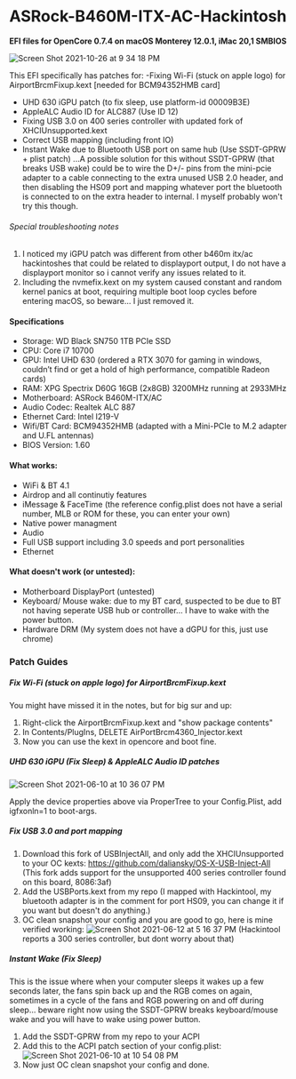 # ASRock-B460M-ITX-AC-Hackintosh
**EFI files for OpenCore 0.7.4 on macOS Monterey 12.0.1, iMac 20,1 SMBIOS**

![Screen Shot 2021-10-26 at 9 34 18 PM](https://user-images.githubusercontent.com/69612780/138995583-6d039e63-e44d-4f1e-977c-4f60dcb7d246.png)

This EFI specifically has patches for:
-Fixing Wi-Fi (stuck on apple logo) for AirportBrcmFixup.kext [needed for BCM94352HMB card]
- UHD 630 iGPU patch (to fix sleep, use platform-id 00009B3E)
- AppleALC Audio ID for ALC887 (Use ID 12)
- Fixing USB 3.0 on 400 series controller with updated fork of XHCIUnsupported.kext
- Correct USB mapping (including front IO)
- Instant Wake due to Bluetooth USB port on same hub (Use SSDT-GPRW + plist patch)
  ...A possible solution for this without SSDT-GPRW (that breaks USB wake) could be to wire the D+/- pins from the mini-pcie adapter to a cable connecting to the extra unused USB 2.0 header, and then disabling the HS09 port and mapping whatever port the bluetooth is connected to on the extra header to internal. I myself probably won't try this though.

###### Special troubleshooting notes
1. I noticed my iGPU patch was different from other b460m itx/ac hackintoshes that could be related to displayport output, I do not have a displayport monitor so i cannot verify any issues related to it.
2. Including the nvmefix.kext on my system caused constant and random kernel panics at boot, requiring multiple boot loop cycles before entering macOS, so beware... I just removed it.

#### Specifications
- Storage: WD Black SN750 1TB PCIe SSD
- CPU: Core i7 10700
- GPU: Intel UHD 630 (ordered a RTX 3070 for gaming in windows, couldn’t find or get a hold of high performance, compatible Radeon cards)
- RAM: XPG Spectrix D60G 16GB (2x8GB) 3200MHz running at 2933MHz
- Motherboard: ASRock B460M-ITX/AC
- Audio Codec: Realtek ALC 887
- Ethernet Card: Intel I219-V
- Wifi/BT Card: BCM94352HMB (adapted with a Mini-PCIe to M.2 adapter and U.FL antennas)
- BIOS Version: 1.60 

#### What works:
- WiFi & BT 4.1
- Airdrop and all continutiy features
- iMessage & FaceTime (the reference config.plist does not have a serial number, MLB or ROM for these, you can enter your own)
- Native power managment
- Audio
- Full USB support including 3.0 speeds and port personalities
- Ethernet

#### What doesn't work (or untested):
- Motherboard DisplayPort (untested)
- Keyboard/ Mouse wake: due to my BT card, suspected to be due to BT not having seperate USB hub or controller... I have to wake with the power button.
- Hardware DRM (My system does not have a dGPU for this, just use chrome)

### Patch Guides

##### Fix Wi-Fi (stuck on apple logo) for AirportBrcmFixup.kext
You might have missed it in the notes, but for big sur and up:
1. Right-click the AirportBrcmFixup.kext and "show package contents"
2. In Contents/PlugIns, DELETE AirPortBrcm4360_Injector.kext
3. Now you can use the kext in opencore and boot fine.

##### UHD 630 iGPU (Fix Sleep) & AppleALC Audio ID patches
![Screen Shot 2021-06-10 at 10 36 07 PM](https://user-images.githubusercontent.com/69612780/121631429-53572280-ca3c-11eb-9ea2-32326a3dc2e5.png)

Apply the device properties above via ProperTree to your Config.Plist, add igfxonln=1 to boot-args.

##### Fix USB 3.0 and port mapping
1. Download this fork of USBInjectAll, and only add the XHCIUnsupported to your OC kexts: https://github.com/daliansky/OS-X-USB-Inject-All
(This fork adds support for the unsupported 400 series controller found on this board, 8086:3af)
2. Add the USBPorts.kext from my repo (I mapped with Hackintool, my bluetooth adapter is in the comment for port HS09, you can change it if you want but doesn't do anything.)
3. OC clean snapshot your config and you are good to go, here is mine verified working:
![Screen Shot 2021-06-12 at 5 16 37 PM](https://user-images.githubusercontent.com/69612780/121790953-fa090380-cba1-11eb-9d28-e3a488776b18.png)
    (Hackintool reports a 300 series controller, but dont worry about that)
##### Instant Wake (Fix Sleep)
This is the issue where when your computer sleeps it wakes up a few seconds later, the fans spin back up and the RGB comes on again, sometimes in a cycle of the fans and RGB powering on and off during sleep... beware right now using the SSDT-GPRW breaks keyboard/mouse wake and you will have to wake using power button.
1. Add the SSDT-GPRW from my repo to your ACPI
2. Add this to the ACPI patch section of your config.plist:
![Screen Shot 2021-06-10 at 10 54 08 PM](https://user-images.githubusercontent.com/69612780/121632789-df6a4980-ca3e-11eb-9f87-f4faf61740db.png)
3. Now just OC clean snapshot your config and done.
 


